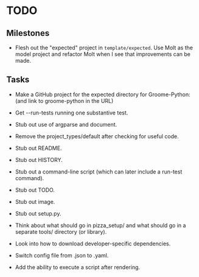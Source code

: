 TODO
====

Milestones
----------

* Flesh out the "expected" project in `template/expected`.  Use Molt as the
  model project and refactor Molt when I see that improvements can be made.

Tasks
-----

* Make a GitHub project for the expected directory for Groome-Python:
  (and link to groome-python in the URL)
* Get --run-tests running one substantive test.
* Stub out use of argparse and document.
* Remove the project_types/default after checking for useful code.
* Stub out README.
* Stub out HISTORY.
* Stub out a command-line script (which can later include a run-test command).
* Stub out TODO.
* Stub out image.
* Stub out setup.py.
* Think about what should go in pizza_setup/ and what should go in a
  separate tools/ directory (or library).
* Look into how to download developer-specific dependencies.

* Switch config file from .json to .yaml.
* Add the ability to execute a script after rendering.
